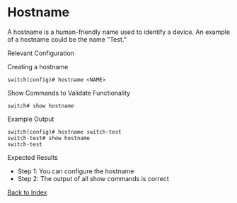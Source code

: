 
# Hostname

A hostname is a human-friendly name used to identify a device. An example of a hostname could be the name "Test."

Relevant Configuration

Creating a hostname

```
switch(config)# hostname <NAME>
```

Show Commands to Validate Functionality

```
switch# show hostname
```

Example Output

```
switch(config)# hostname switch-test
switch-test# show hostname
switch-test
```

Expected Results

* Step 1: You can configure the hostname
* Step 2: The output of all show commands is correct

[Back to Index](./index.md)
